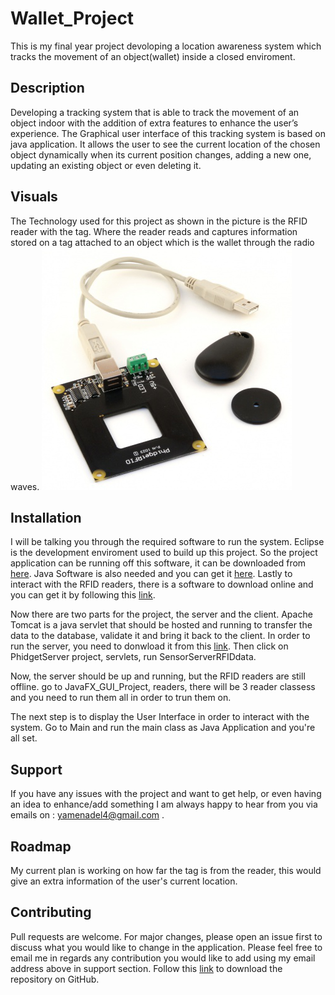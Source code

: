 # Wallet_Project
 
This is my final year project devoloping a location awareness system which tracks the movement of an object(wallet) inside a closed enviroment.

## Description
Developing a tracking system that is able to track the movement of an object indoor with the addition of extra features to enhance the user’s experience. The Graphical user interface of this tracking system is based on java application. It allows the user to see the current location of the chosen object dynamically when its current position changes, adding a new one, updating an existing object or even deleting it.

## Visuals
The Technology used for this project as shown in the picture is the RFID reader with the tag.
Where the reader reads and captures information stored on a tag attached to an object which is the wallet through the radio waves.
<img src = "images/RFID.png" width = "400">

## Installation
I will be talking you through the required software to run the system. Eclipse is the development enviroment used to build up this project. So the project application can be running off this software, it can be downloaded from [here](https://www.eclipse.org/downloads/).
Java Software is also needed and you can get it [here](https://www.java.com/en/download/). Lastly to interact with the RFID readers, there is a software to download online and you can get it by following this [link](https://www.phidgets.com/docs/Phidgets_Drivers).

Now there are two parts for the project, the server and the client. Apache Tomcat is a java servlet that should be hosted and running to transfer the data to the database, validate it and bring it back to the client.
In order to run the server, you need to donwload it from this [link](https://tomcat.apache.org/download-90.cgi). Then click on PhidgetServer project, servlets, run SensorServerRFIDdata.

Now, the server should be up and running, but the RFID readers are still offline. go to JavaFX_GUI_Project, readers, there will be 3 reader classess and you need to run them all in order to trun them on. 

The next step is to display the User Interface in order to interact with the system. Go to Main and run the main class as Java Application and you're all set.


## Support
If you have any issues with the project and want to get help, or even having an idea to enhance/add something I am always happy to hear from you via emails on : yamenadel4@gmail.com .


## Roadmap
My current plan is working on how far the tag is from the reader, this would give an extra information of the user's current location.

## Contributing
Pull requests are welcome. For major changes, please open an issue first to discuss what you would like to change in the application. Please feel free to email me in regards any contribution you would like to add using my email address above in support section. Follow this [link](https://github.com/YamenEdel/Wallet_Project) to download the repository on GitHub. 
